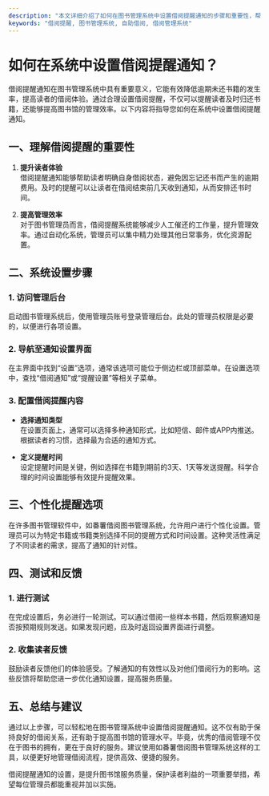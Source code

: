 ```yaml
---
description: "本文详细介绍了如何在图书管理系统中设置借阅提醒通知的步骤和重要性，帮助图书馆管理员更好地管理借阅流程。"
keywords: "借阅提醒, 图书管理系统, 自助借阅, 借阅管理系统"
---
```

# 如何在系统中设置借阅提醒通知？

借阅提醒通知在图书管理系统中具有重要意义，它能有效降低逾期未还书籍的发生率，提高读者的借阅体验。通过合理设置借阅提醒，不仅可以提醒读者及时归还书籍，还能够提高图书馆的管理效率。以下内容将指导您如何在系统中设置借阅提醒通知。

## 一、理解借阅提醒的重要性

1. **提升读者体验**  
借阅提醒通知能够帮助读者明确自身借阅状态，避免因忘记还书而产生的逾期费用。及时的提醒可以让读者在借阅结束前几天收到通知，从而安排还书时间。

2. **提高管理效率**  
对于图书管理员而言，借阅提醒系统能够减少人工催还的工作量，提升管理效率。通过自动化系统，管理员可以集中精力处理其他日常事务，优化资源配置。

## 二、系统设置步骤

### 1. 访问管理后台

启动图书管理系统后，使用管理员账号登录管理后台。此处的管理员权限是必要的，以便进行各项设置。

### 2. 导航至通知设置界面

在主界面中找到“设置”选项，通常该选项可能位于侧边栏或顶部菜单。在设置选项中，查找“借阅通知”或“提醒设置”等相关子菜单。

### 3. 配置借阅提醒内容

- **选择通知类型**  
在设置页面上，通常可以选择多种通知形式，比如短信、邮件或APP内推送。根据读者的习惯，选择最为合适的通知方式。

- **定义提醒时间**  
设定提醒时间是关键，例如选择在书籍到期前的3天、1天等发送提醒。科学合理的时间设置能够有效提升提醒效果。

## 三、个性化提醒选项

在许多图书管理软件中，如番薯借阅图书管理系统，允许用户进行个性化设置。管理员可以为特定书籍或书籍类别选择不同的提醒方式和时间设置。这种灵活性满足了不同读者的需求，提高了通知的针对性。

## 四、测试和反馈

### 1. 进行测试

在完成设置后，务必进行一轮测试。可以通过借阅一些样本书籍，然后观察通知是否按预期规则发送。如果发现问题，应及时返回设置界面进行调整。

### 2. 收集读者反馈

鼓励读者反馈他们的体验感受。了解通知的有效性以及对他们借阅行为的影响。这些反馈将帮助您进一步优化通知设置，提高服务质量。

## 五、总结与建议

通过以上步骤，可以轻松地在图书管理系统中设置借阅提醒通知。这不仅有助于保持良好的借阅关系，还有助于提高图书馆的管理水平。毕竟，优秀的借阅管理不仅在于图书的拥有，更在于良好的服务。建议使用如番薯借阅图书管理系统这样的工具，以便更好地管理借阅流程，提供高效、便捷的服务。

借阅提醒通知的设置，是提升图书馆服务质量，保护读者利益的一项重要举措，希望每位管理员都能重视并加以实施。
